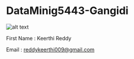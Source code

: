 # DataMinig5443-Gangidi

![alt text](https://avatars0.githubusercontent.com/u/21432930?v=3&u=543f77964d006cd3b48b354ad378156a6c0f2b5e&s=140)

First Name : Keerthi Reddy


Email : reddykeerthi009@gmail.com
